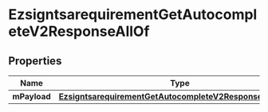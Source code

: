 

# EzsigntsarequirementGetAutocompleteV2ResponseAllOf

## Properties

Name | Type | Description | Notes
------------ | ------------- | ------------- | -------------
**mPayload** | [**EzsigntsarequirementGetAutocompleteV2ResponseMPayload**](EzsigntsarequirementGetAutocompleteV2ResponseMPayload.md) |  | 




